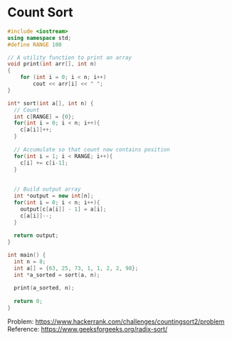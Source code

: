 # Count Sort

```cpp
#include <iostream>
using namespace std;
#define RANGE 100

// A utility function to print an array
void print(int arr[], int n)
{
    for (int i = 0; i < n; i++)
        cout << arr[i] << " ";
}

int* sort(int a[], int n) {
  // Count
  int c[RANGE] = {0};
  for(int i = 0; i < n; i++){
    c[a[i]]++;
  }
  
  // Accumulate so that count now contains position
  for(int i = 1; i < RANGE; i++){
    c[i] += c[i-1];
  }
  
  
  // Build output array
  int *output = new int[n];
  for(int i = 0; i < n; i++){
    output[c[a[i]] - 1] = a[i];
    c[a[i]]--;
  }
  
  return output;
}

int main() {
  int n = 8;
  int a[] = {63, 25, 73, 1, 1, 2, 2, 98};
  int *a_sorted = sort(a, n);
    
  print(a_sorted, n);
  
  return 0;
}

```
Problem:
https://www.hackerrank.com/challenges/countingsort2/problem
Reference:
https://www.geeksforgeeks.org/radix-sort/
